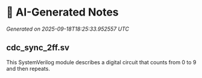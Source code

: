 # 🤖 AI-Generated Notes

_Generated on 2025-09-18T18:25:33.952557 UTC_

## cdc_sync_2ff.sv

This SystemVerilog module describes a digital circuit that counts from 0 to 9 and then repeats.

